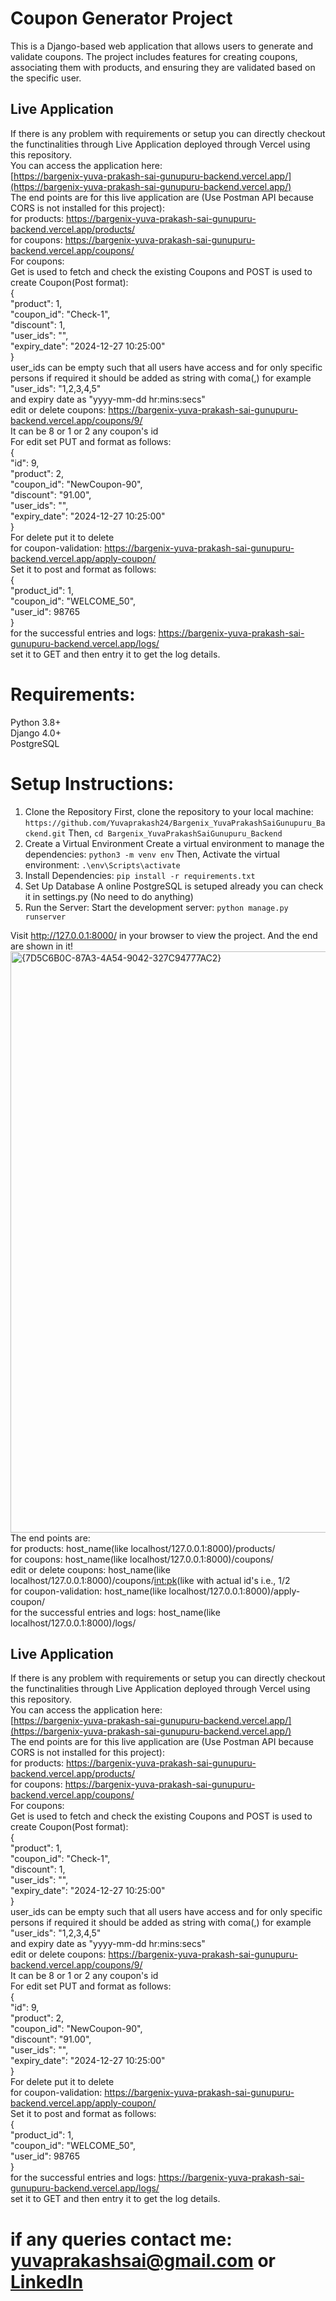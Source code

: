 # Coupon Generator Project
This is a Django-based web application that allows users to generate and validate coupons. The project includes features for creating coupons, associating them with products, and ensuring they are validated based on the specific user.

## Live Application
If there is any problem with requirements or setup you can directly checkout the functinalities through Live Application deployed through Vercel using this repository.<br>
You can access the application here:  <br>
[https://bargenix-yuva-prakash-sai-gunupuru-backend.vercel.app/](https://bargenix-yuva-prakash-sai-gunupuru-backend.vercel.app/) <br>
The end points are for this live application are (Use Postman API because CORS is not installed for this project): <br>
for products: https://bargenix-yuva-prakash-sai-gunupuru-backend.vercel.app/products/ <br>
for coupons: https://bargenix-yuva-prakash-sai-gunupuru-backend.vercel.app/coupons/ <br>
For coupons: <br>
Get is used to fetch and check the existing Coupons and POST is used to create Coupon(Post format): <br>
{<br>
        "product": 1,<br>
        "coupon_id": "Check-1",<br>
        "discount": 1,<br>
        "user_ids": "",<br>
        "expiry_date": "2024-12-27 10:25:00"<br>
}<br>
user_ids can be empty such that all users have access and for only specific persons if required it should be added as string with coma(,) for example "user_ids": "1,2,3,4,5"<br>
and expiry date as "yyyy-mm-dd hr:mins:secs"<br>
edit or delete coupons: https://bargenix-yuva-prakash-sai-gunupuru-backend.vercel.app/coupons/9/<br>
It can be 8 or 1 or 2 any coupon's id<br>
For edit set PUT and format as follows:<br>
{<br>
    "id": 9,<br>
    "product": 2,<br>
    "coupon_id": "NewCoupon-90",<br>
    "discount": "91.00",<br>
    "user_ids": "",<br>
    "expiry_date": "2024-12-27 10:25:00"<br>
}<br>
For delete put it to delete <br>
for coupon-validation: https://bargenix-yuva-prakash-sai-gunupuru-backend.vercel.app/apply-coupon/ <br>
Set it to post and format as follows:<br>
{<br>
    "product_id": 1,<br>
    "coupon_id": "WELCOME_50",<br>
    "user_id": 98765<br>
}<br>
for the successful entries and logs: https://bargenix-yuva-prakash-sai-gunupuru-backend.vercel.app/logs/ <br>
set it to GET and then entry it to get the log details.<br>

# Requirements:
Python 3.8+ <br>
Django 4.0+ <br>
PostgreSQL <br>
# Setup Instructions:
1. Clone the Repository
First, clone the repository to your local machine:
```https://github.com/Yuvaprakash24/Bargenix_YuvaPrakashSaiGunupuru_Backend.git```
Then,
```cd Bargenix_YuvaPrakashSaiGunupuru_Backend```
2. Create a Virtual Environment
Create a virtual environment to manage the dependencies:
```python3 -m venv env```
Then, Activate the virtual environment:
```.\env\Scripts\activate```
4. Install Dependencies:
```pip install -r requirements.txt```
5. Set Up Database
A online PostgreSQL is setuped already you can check it in settings.py (No need to do anything)
7. Run the Server:
Start the development server:
```python manage.py runserver```

Visit http://127.0.0.1:8000/ in your browser to view the project. And the end are shown in it!<br>
<img width="930" alt="{7D5C6B0C-87A3-4A54-9042-327C94777AC2}" src="https://github.com/user-attachments/assets/fc3765fb-da72-49c4-83d1-70f5213d0101" />
<br>
The end points are: <br>
for products: host_name(like localhost/127.0.0.1:8000)/products/ <br>
for coupons: host_name(like localhost/127.0.0.1:8000)/coupons/ <br>
edit or delete coupons: host_name(like localhost/127.0.0.1:8000)/coupons/<int:pk>(like with actual id's i.e., 1/2<br>
for coupon-validation: host_name(like localhost/127.0.0.1:8000)/apply-coupon/ <br>
for the successful entries and logs: host_name(like localhost/127.0.0.1:8000)/logs/ <br>


## Live Application
If there is any problem with requirements or setup you can directly checkout the functinalities through Live Application deployed through Vercel using this repository.<br>
You can access the application here:  <br>
[https://bargenix-yuva-prakash-sai-gunupuru-backend.vercel.app/](https://bargenix-yuva-prakash-sai-gunupuru-backend.vercel.app/) <br>
The end points are for this live application are (Use Postman API because CORS is not installed for this project): <br>
for products: https://bargenix-yuva-prakash-sai-gunupuru-backend.vercel.app/products/ <br>
for coupons: https://bargenix-yuva-prakash-sai-gunupuru-backend.vercel.app/coupons/ <br>
For coupons: <br>
Get is used to fetch and check the existing Coupons and POST is used to create Coupon(Post format): <br>
{<br>
        "product": 1,<br>
        "coupon_id": "Check-1",<br>
        "discount": 1,<br>
        "user_ids": "",<br>
        "expiry_date": "2024-12-27 10:25:00"<br>
}<br>
user_ids can be empty such that all users have access and for only specific persons if required it should be added as string with coma(,) for example "user_ids": "1,2,3,4,5"<br>
and expiry date as "yyyy-mm-dd hr:mins:secs"<br>
edit or delete coupons: https://bargenix-yuva-prakash-sai-gunupuru-backend.vercel.app/coupons/9/<br>
It can be 8 or 1 or 2 any coupon's id<br>
For edit set PUT and format as follows:<br>
{<br>
    "id": 9,<br>
    "product": 2,<br>
    "coupon_id": "NewCoupon-90",<br>
    "discount": "91.00",<br>
    "user_ids": "",<br>
    "expiry_date": "2024-12-27 10:25:00"<br>
}<br>
For delete put it to delete <br>
for coupon-validation: https://bargenix-yuva-prakash-sai-gunupuru-backend.vercel.app/apply-coupon/ <br>
Set it to post and format as follows:<br>
{<br>
    "product_id": 1,<br>
    "coupon_id": "WELCOME_50",<br>
    "user_id": 98765<br>
}<br>
for the successful entries and logs: https://bargenix-yuva-prakash-sai-gunupuru-backend.vercel.app/logs/ <br>
set it to GET and then entry it to get the log details.<br>
# if any queries contact me: yuvaprakashsai@gmail.com or [LinkedIn](https://www.linkedin.com/in/yuvaprakashsai-gunupuru)
